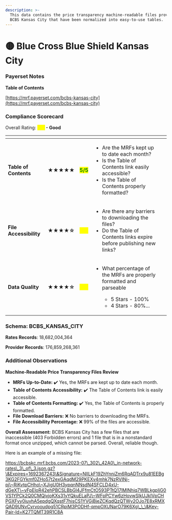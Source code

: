 ```yaml
---
description: >-
  This data contains the price transparency machine-readable files provided by
  BCBS Kansas City that have been normalized into easy-to-use tables.
---
```


# 🟡 Blue Cross Blue Shield Kansas City

### Payerset Notes

**Table of Contents**

[https://mrf.payerset.com/bcbs-kansas-city](https://mrf.payerset.com/bcbs-kansas-city)

### Compliance Scorecard

Overall Rating: <mark style="color:yellow;">**4/5**</mark>**&#x20;- Good**

<table data-view="cards"><thead><tr><th></th><th></th><th></th><th></th><th data-hidden data-card-cover data-type="files"></th></tr></thead><tbody><tr><td><strong>Table of Contents</strong></td><td><strong>★★★★★</strong></td><td><mark style="color:green;"><strong>5/5</strong></mark></td><td><ul><li>Are the MRFs kept up to date each month? </li><li>Is the Table of Contents link easily accessible?</li><li>Is the Table of Contents properly formatted?</li></ul></td><td></td></tr><tr><td><strong>File Accessibility</strong></td><td><strong>★★★★☆</strong></td><td><mark style="color:yellow;"><strong>4/5</strong></mark></td><td><ul><li>Are there any barriers to downloading the files?</li><li>Do the Table of Contents links expire before publishing new links?</li></ul></td><td></td></tr><tr><td><strong>Data Quality</strong></td><td><strong>★★★★☆</strong></td><td><mark style="color:yellow;"><strong>4/5</strong></mark></td><td><ul><li><p>What percentage of the MRFs are properly formatted and parseable</p><ul><li>5 Stars - 100%</li><li>4 Stars - 80%...</li></ul></li></ul></td><td></td></tr></tbody></table>

### Schema: BCBS\_KANSAS\_CITY

**Rates Records**: 18,682,004,364

**Provider Records**: 176,859,268,361

### Additional Observations

**Machine-Readable Price Transparency Files Review**

* **MRFs Up-to-Date:** ✔️ Yes, the MRFs are kept up to date each month.
* **Table of Contents Accessibility:** ✔️ The Table of Contents link is easily accessible.
* **Table of Contents Formatting:** ✔️ Yes, the Table of Contents is properly formatted.
* **File Download Barriers:** ❌ No barriers to downloading the MRFs.
* **File Accessibility Percentage:** ❌ 99% of the files are accessible.

**Overall Assessment:** BCBS Kansas City has a few files that are inaccessible (403 Forbidden errors) and 1 file that is in a nonstandard format once unzipped, which cannot be parsed. Overall, reliable though.

Here is an example of a missing file:

https://bcbskc.mrf.bcbs.com/2023-07\_302\_42A0\_in-network-rates\_3\_of\_3.json.gz?\&Expires=1692367243\&Signature=NlILkF19ZhYnniZm6RqADTrx9u81EEBg3KG2FGYkmf0ZHo57t2exGAqdM29PKEXv4mhk7NzRVINj-pj\~RiKvtpCHho\~XJigU0H3ypqnNNsdN4SFCLD4xU-dGeXT\~yFpEloR42ehPBCSLBbGl4JFfmCtO593PTtQ17lMlNhiq7WBLkgpIjG0VS1YPCk2Q0CMQjvjoKXs31yYQkuELaPJ\~WFpPCYw6zHovwSlkUJkIVpCHPGXFvy0iuvhA5epdgQXqstF7hisCS1YVGjBjeZCKqdQzQTWv2OJo7E8xRMXQAD9UNvCyrvooudpg51CRpiM3PODHf-qmpOXUNarO79K6Xg\_\_\&Key-Pair-Id=K27TQMT39R1C8A
